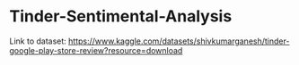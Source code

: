 # Tinder-Sentimental-Analysis
Link to dataset: https://www.kaggle.com/datasets/shivkumarganesh/tinder-google-play-store-review?resource=download
